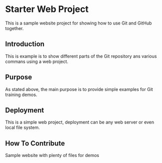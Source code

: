 # Starter Web Project

This is a sample website project for showing how to use Git and GitHub together. 


## Introduction

This is example is to show different parts of the Git repository ans various commans using a web project.


## Purpose

As stated above, the main purpose is to provide simple examples for Git training demos.

## Deployment

This is a simple web project, deployment can be any web server or even local file system.

## How To Contribute

Sample website with plenty of files for demos
